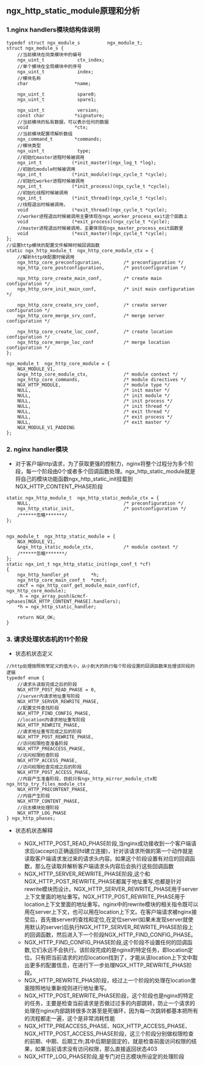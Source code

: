 ## ngx_http_static_module原理和分析


### 1.nginx handlers模块结构体说明

```
typedef struct ngx_module_s          ngx_module_t;
struct ngx_module_s {
    //当前模块在同类模块中的编号
    ngx_uint_t            ctx_index;
    //单个模块在全局模块中的序号
    ngx_uint_t            index;
    //模块名称
    char                 *name;

    ngx_uint_t            spare0;
    ngx_uint_t            spare1;

    ngx_uint_t            version;
    const char           *signature;
    //当前模块的私有数据，可以表示任何的数据
    void                 *ctx;
    //当前模块配置项解析数组
    ngx_command_t        *commands;
    //模块类型
    ngx_uint_t            type;
    //初始化master进程时候被调用
    ngx_int_t           (*init_master)(ngx_log_t *log);
    //初始化module时候被调用
    ngx_int_t           (*init_module)(ngx_cycle_t *cycle);
    //初始化worker进程时候被调用
    ngx_int_t           (*init_process)(ngx_cycle_t *cycle);
    //初始化线程时候被调用
    ngx_int_t           (*init_thread)(ngx_cycle_t *cycle);
    //线程退出时候被调用，
    void                (*exit_thread)(ngx_cycle_t *cycle);
    //worker进程退出时候被调用主要体现在ngx_worker_process_exit这个函数上
    void                (*exit_process)(ngx_cycle_t *cycle);
	//master进程退出时候被调用，主要体现在ngx_master_process_exit函数里
    void                (*exit_master)(ngx_cycle_t *cycle);
};
//设置http模块的配置文件解释时候回调函数
static ngx_http_module_t  ngx_http_core_module_ctx = {
    //解析http块配置时候调用
    ngx_http_core_preconfiguration,        /* preconfiguration */
    ngx_http_core_postconfiguration,       /* postconfiguration */

    ngx_http_core_create_main_conf,        /* create main configuration */
    ngx_http_core_init_main_conf,          /* init main configuration */

    ngx_http_core_create_srv_conf,         /* create server configuration */
    ngx_http_core_merge_srv_conf,          /* merge server configuration */

    ngx_http_core_create_loc_conf,         /* create location configuration */
    ngx_http_core_merge_loc_conf           /* merge location configuration */
};

ngx_module_t  ngx_http_core_module = {
    NGX_MODULE_V1,
    &ngx_http_core_module_ctx,             /* module context */
    ngx_http_core_commands,                /* module directives */
    NGX_HTTP_MODULE,                       /* module type */
    NULL,                                  /* init master */
    NULL,                                  /* init module */
    NULL,                                  /* init process */
    NULL,                                  /* init thread */
    NULL,                                  /* exit thread */
    NULL,                                  /* exit process */
    NULL,                                  /* exit master */
    NGX_MODULE_V1_PADDING
};
```
### 2. nginx handler模块
- 对于客户端http请求，为了获取更强的控制力，nginx将整个过程分为多个阶段，每一个阶段由0个或者多个回调函数处理。ngx_http_static_module就是将自己的模块功能函数ngx_http_static_init挂载到NGX_HTTP_CONTENT_PHASE阶段
```
static ngx_http_module_t  ngx_http_static_module_ctx = {
    NULL,                                  /* preconfiguration */
    ngx_http_static_init,                  /* postconfiguration */
	/******忽略*******/
};


ngx_module_t  ngx_http_static_module = {
    NGX_MODULE_V1,
    &ngx_http_static_module_ctx,           /* module context */
	/******忽略*******/
};
static ngx_int_t ngx_http_static_init(ngx_conf_t *cf)
{
    ngx_http_handler_pt        *h;
    ngx_http_core_main_conf_t  *cmcf;
    cmcf = ngx_http_conf_get_module_main_conf(cf, ngx_http_core_module);
     h = ngx_array_push(&cmcf->phases[NGX_HTTP_CONTENT_PHASE].handlers);
    *h = ngx_http_static_handler;

    return NGX_OK;
}

```
###  3. 请求处理状态机的11个阶段
- 状态机状态定义
```
//http处理按照枚举定义的值大小，从小到大的执行每个阶段设置的回调函数来处理该阶段的逻辑
typedef enum {
    //请求头读取完成之后的阶段
    NGX_HTTP_POST_READ_PHASE = 0,
    //server内请求地址重写阶段
    NGX_HTTP_SERVER_REWRITE_PHASE,
    //配置文件查找阶段
    NGX_HTTP_FIND_CONFIG_PHASE,
    //location内请求地址重写阶段
    NGX_HTTP_REWRITE_PHASE,
    //请求地址重写完成之后的阶段
    NGX_HTTP_POST_REWRITE_PHASE,
    //访问权限检查准备阶段
    NGX_HTTP_PREACCESS_PHASE,
    //访问权限检查阶段
    NGX_HTTP_ACCESS_PHASE,
    //访问权限检查完成之后的阶段
    NGX_HTTP_POST_ACCESS_PHASE,
    //内容产生准备阶段，目前只有ngx_http_mirror_module_ctx和ngx_http_try_files_module_ctx 
    NGX_HTTP_PRECONTENT_PHASE,
    //内容产生阶段
    NGX_HTTP_CONTENT_PHASE,
    //日志模块处理阶段
    NGX_HTTP_LOG_PHASE
} ngx_http_phases;
```
- 状态机状态解释

	- NGX_HTTP_POST_READ_PHASE阶段,当nginx成功接收到一个客户端请求后(accept()正确返回fd建立连接)，针对该请求所做的第一个动作就是读取客户端请求发过来的请求头内容。如果这个阶段设置有对应的回调函数，那么在读取并解析客户端请求头内容后会执行这些回调函数
	- NGX_HTTP_SERVER_REWRITE_PHASE阶段,这个和NGX_HTTP_POST_REWRITE_PHASE都属于地址重写,也都是针对rewrite模块而设计。NGX_HTTP_SERVER_REWRITE_PHASE用于server上下文里面的地址重写。NGX_HTTP_POST_REWRITE_PHASE用于location上下文里面的地址重写。nginx中的rewrite模块的相关指令既可以用在server上下文，也可以用在location上下文。在客户端请求被nginx接受后，首先做server的查找和定位,在定位server(如果未发现server就使用默认的server)后执行NGX_HTTP_SERVER_REWRITE_PHASE阶段上的回调函数，然后进入下一个阶段NGX_HTTP_FIND_CONFIG_PHASE。
	- NGX_HTTP_FIND_CONFIG_PHASE阶段,这个阶段不设置任何的回调函数,它们永远不会执行。该阶段完成的是nginx的特定任务，即location定位。只有把当前请求的对应location找到了，才能从该location上下文中取出更多的配置信息，在进行下一步处理NGX_HTTP_REWRITE_PHAS阶段。
	- NGX_HTTP_REWRITE_PHAS阶段，经过上一个阶段的处理在location里面按照地址重新规则进行地址重写。
	- NGX_HTTP_POST_REWRITE_PHASE阶段，这个阶段也是nginx的特定的任务，主要是检查当前请求是否做过过多的内部跳转，防止一个请求的处理在nginx内部跳转很多次甚至是死循环，因为每一次跳转都基本把所有的流程都走一遍，这个是非常消耗性能
	- NGX_HTTP_PREACCESS_PHASE、NGX_HTTP_ACCESS_PHASE、NGX_HTTP_POST_ACCESS_PHASE阶段，这三个阶段分别做权限检查的前期、中期、后期工作;其中后期是固定的，就是检查前面访问权限的结果，如果当前请求没有访问权限，那么直接返回状态403
	- NGX_HTTP_LOG_PHASE阶段,是专门对日志模块所设定的处理阶段